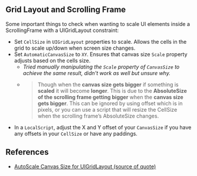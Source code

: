 ## Grid Layout and Scrolling Frame

Some important things to check when wanting to scale UI elements inside a ScrollingFrame with a UIGridLayout constraint:
- Set `CellSize` in `UIGridLayout` properties to scale. Allows the cells in the grid to scale up/down when screen size changes.
- Set `AutomaticCanvasSize` to `XY`. Ensures that canvas size `Scale` property adjusts based on the cells size. 
  - _Tried manually manipulating the `Scale` property of `CanvasSize` to achieve the same result, didn't work as well but unsure why._
  - > Though when the **canvas size gets bigger** if something is **scaled** it will become **longer**. This is due to the **AbsoluteSize of the scrolling frame getting bigger** when the **canvas size gets bigger**. This can be ignored by using offset which is in pixels, or you can use a script that will resize the CellSize when the scrolling frame’s AbsoluteSize changes.
- In a `LocalScript`, adjust the X and Y offset of your `CanvasSize` if you have any offsets in your `CellSize` or have any paddings.

## References
- [AutoScale Canvas Size for UIGridLayout (source of quote)](https://devforum.roblox.com/t/how-do-i-auto-scale-canvas-size-for-a-uigridlayout/1465332)
